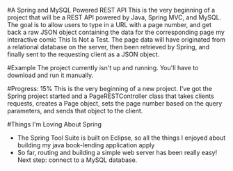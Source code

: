 #A Spring and MySQL Powered REST API
This is the very beginning of a project that will be a REST API powered by Java, Spring MVC, and MySQL. The goal is to allow users to type in a URL with a page number, and get back a raw JSON object containing the data for the corresponding page my interactive comic This Is Not a Test. The page data will have originated from a relational database on the server, then been retrieved by Spring, and finally sent to the requesting client as a JSON object.
 
#Example
The project currently isn't up and running. You'll have to download and run it manually.

#Progress: 15%
This is the very beginning of a new project. I've got the Spring project started and a PageRESTController class that takes clients requests, creates a Page object, sets the page number based on the query parameters, and sends that object to the client.  

#Things I'm Loving About Spring
* The Spring Tool Suite is built on Eclipse, so all the things I enjoyed about building my java book-lending application apply
* So far, routing and building a simple web server has been really easy! Next step: connect to a MySQL database.


